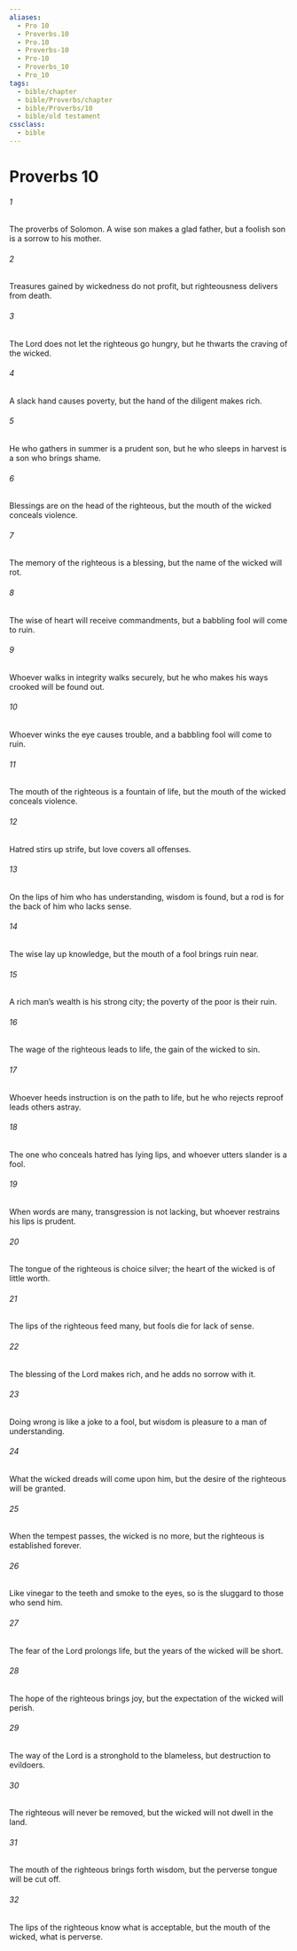```yaml
---
aliases:
  - Pro 10
  - Proverbs.10
  - Pro.10
  - Proverbs-10
  - Pro-10
  - Proverbs_10
  - Pro_10
tags:
  - bible/chapter
  - bible/Proverbs/chapter
  - bible/Proverbs/10
  - bible/old testament
cssclass:
  - bible
---
```


# Proverbs 10

###### 1
The proverbs of Solomon.   A wise son makes a glad father,   but a foolish son is a sorrow to his mother.
###### 2
Treasures gained by wickedness do not profit,   but righteousness delivers from death.
###### 3
The Lord does not let the righteous go hungry,   but he thwarts the craving of the wicked.
###### 4
A slack hand causes poverty,   but the hand of the diligent makes rich.
###### 5
He who gathers in summer is a prudent son, but he who sleeps in harvest is a son who brings shame.
###### 6
Blessings are on the head of the righteous, but the mouth of the wicked conceals violence.
###### 7
The memory of the righteous is a blessing, but the name of the wicked will rot.
###### 8
The wise of heart will receive commandments, but a babbling fool will come to ruin.
###### 9
Whoever walks in integrity walks securely, but he who makes his ways crooked will be found out.
###### 10
Whoever winks the eye causes trouble, and a babbling fool will come to ruin.
###### 11
The mouth of the righteous is a fountain of life, but the mouth of the wicked conceals violence.
###### 12
Hatred stirs up strife, but love covers all offenses.
###### 13
On the lips of him who has understanding, wisdom is found, but a rod is for the back of him who lacks sense.
###### 14
The wise lay up knowledge, but the mouth of a fool brings ruin near.
###### 15
A rich man’s wealth is his strong city; the poverty of the poor is their ruin.
###### 16
The wage of the righteous leads to life, the gain of the wicked to sin.
###### 17
Whoever heeds instruction is on the path to life, but he who rejects reproof leads others astray.
###### 18
The one who conceals hatred has lying lips, and whoever utters slander is a fool.
###### 19
When words are many, transgression is not lacking,   but whoever restrains his lips is prudent.
###### 20
The tongue of the righteous is choice silver; the heart of the wicked is of little worth.
###### 21
The lips of the righteous feed many, but fools die for lack of sense.
###### 22
The blessing of the Lord makes rich, and he adds no sorrow with it.
###### 23
Doing wrong is like a joke to a fool, but wisdom is pleasure to a man of understanding.
###### 24
What the wicked dreads will come upon him, but the desire of the righteous will be granted.
###### 25
When the tempest passes, the wicked is no more, but the righteous is established forever.
###### 26
Like vinegar to the teeth and smoke to the eyes, so is the sluggard to those who send him.
###### 27
The fear of the Lord prolongs life,   but the years of the wicked will be short.
###### 28
The hope of the righteous brings joy,   but the expectation of the wicked will perish.
###### 29
The way of the Lord is a stronghold to the blameless, but destruction to evildoers.
###### 30
The righteous will never be removed, but the wicked will not dwell in the land.
###### 31
The mouth of the righteous brings forth wisdom, but the perverse tongue will be cut off.
###### 32
The lips of the righteous know what is acceptable, but the mouth of the wicked, what is perverse.



